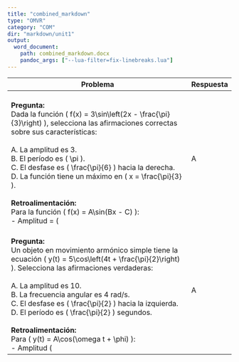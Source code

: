 ```yaml
---
title: "combined_markdown"
type: "OMVR"
category: "COM"
dir: "markdown/unit1"
output:
  word_document:
    path: combined_markdown.docx
    pandoc_args: ["--lua-filter=fix-linebreaks.lua"]
---
```


| Problema | Respuesta |
|----------|--------|
| <br>**Pregunta:**  <br>Dada la función \( f(x) = 3\sin\left(2x - \frac{\pi}{3}\right) \), selecciona las afirmaciones correctas sobre sus características:  <br><br>A. La amplitud es 3.  <br>B. El período es \( \pi \).  <br>C. El desfase es \( \frac{\pi}{6} \) hacia la derecha.  <br>D. La función tiene un máximo en \( x = \frac{\pi}{3} \).  <br><br>**Retroalimentación:**  <br>Para la función \( f(x) = A\sin(Bx - C) \):  <br>- Amplitud = \( |A| = 3 \) (A es correcta).  <br>- Período = \( \frac{2\pi}{B} = \frac{2\pi}{2} = \pi \) (B es correcta, pero no está seleccionada como respuesta válida en este caso).  <br>- Desfase = \( \frac{C}{B} = \frac{\pi/3}{2} = \frac{\pi}{6} \) (C es correcta).  <br>- El máximo no ocurre en \( x = \frac{\pi}{3} \) (D es incorrecta).  <br><br>**Respuesta correcta:** A, C. | A, C |
| <br>**Pregunta:**  <br>Un objeto en movimiento armónico simple tiene la ecuación \( y(t) = 5\cos\left(4t + \frac{\pi}{2}\right) \). Selecciona las afirmaciones verdaderas:  <br><br>A. La amplitud es 10.  <br>B. La frecuencia angular es 4 rad/s.  <br>C. El desfase es \( \frac{\pi}{2} \) hacia la izquierda.  <br>D. El período es \( \frac{\pi}{2} \) segundos.  <br><br>**Retroalimentación:**  <br>Para \( y(t) = A\cos(\omega t + \phi) \):  <br>- Amplitud \( |A| = 5 \) (A es falsa).  <br>- Frecuencia angular \( \omega = 4 \) rad/s (B es verdadera).  <br>- Desfase \( \phi = \frac{\pi}{2} \) (hacia la izquierda si es negativo) (C es falsa, el desfase es \( -\frac{\pi}{2} \) para movimiento hacia la izquierda).  <br>- Período \( T = \frac{2\pi}{\omega} = \frac{2\pi}{4} = \frac{\pi}{2} \) s (D es verdadera).  <br><br>**Respuesta correcta:** B, D. | B, D |
